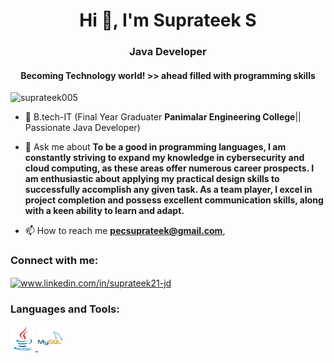 <h1 align="center">Hi 👋, I'm Suprateek S</h1>
<h3 align="center">Java Developer</h3>
<h4 align="center">Becoming Technology world! >> ahead filled with programming skills</h4>

<p align="left"> <img src="/www.linkedin.com/in/suprateek21-jd/"&label=Profile%20views&color=0e75b6&style=flat" alt="suprateek005" /> </p>

- 🔭 B.tech-IT (Final Year Graduater **Panimalar Engineering College**|| Passionate Java Developer)
- 💬 Ask me about **To be a good  in programming languages, I am constantly striving to expand my knowledge in cybersecurity and cloud computing, as these areas offer numerous career prospects. I am enthusiastic about applying my practical design skills to successfully accomplish any given task. As a team player, I excel in project completion and possess excellent communication skills, along with a keen ability to learn and adapt.**

- 📫 How to reach me **pecsuprateek@gmail.com**,

<h3 align="left">Connect with me:</h3>
<p align="left">
<a href="https://linkedin.com/in/www.linkedin.com/in/suprateek-s-a0821324a" target="blank"><img align="center" src="https://raw.githubusercontent.com/rahuldkjain/github-profile-readme-generator/master/src/images/icons/Social/linked-in-alt.svg" alt="www.linkedin.com/in/suprateek21-jd" height="30" width="40" /></a>
</p>

<h3 align="left">Languages and Tools:</h3>
 </a> <a href="https://www.java.com" target="_blank" rel="noreferrer"> <img src="https://raw.githubusercontent.com/devicons/devicon/master/icons/java/java-original.svg" alt="java" width="40" height="40"/> </a> <a href="https://www.mysql.com/" target="_blank" rel="noreferrer"> <img src="https://raw.githubusercontent.com/devicons/devicon/master/icons/mysql/mysql-original-wordmark.svg" alt="mysql" width="40" height="40"/> </a>
 
